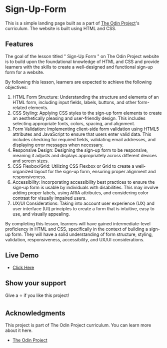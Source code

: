 # Sign-Up-Form

This is a simple landing page built as a part of [The Odin Project](https://www.theodinproject.com/)'s curriculum. The website is built using HTML and CSS.

## Features
The goal of the lesson titled " Sign-Up Form " on The Odin Project website is to build upon the foundational knowledge of HTML and CSS and provide learners with the skills to create a well-designed and functional sign-up form for a website.

By following this lesson, learners are expected to achieve the following objectives:

1. HTML Form Structure: Understanding the structure and elements of an HTML form, including input fields, labels, buttons, and other form-related elements.
2. CSS Styling: Applying CSS styles to the sign-up form elements to create an aesthetically pleasing and user-friendly design. This includes selecting appropriate fonts, colors, spacing, and alignment.
3. Form Validation: Implementing client-side form validation using HTML5 attributes and JavaScript to ensure that users enter valid data. This includes checking for required fields, validating email addresses, and displaying error messages when necessary.
4. Responsive Design: Designing the sign-up form to be responsive, meaning it adjusts and displays appropriately across different devices and screen sizes.
5. CSS Flexbox/Grid: Utilizing CSS Flexbox or Grid to create a well-organized layout for the sign-up form, ensuring proper alignment and responsiveness.
6. Accessibility: Incorporating accessibility best practices to ensure the sign-up form is usable by individuals with disabilities. This may involve adding proper labels, using ARIA attributes, and considering color contrast for visually impaired users.
7. UX/UI Considerations: Taking into account user experience (UX) and user interface (UI) principles to create a form that is intuitive, easy to use, and visually appealing.

By completing this lesson, learners will have gained intermediate-level proficiency in HTML and CSS, specifically in the context of building a sign-up form. They will have a solid understanding of form structure, styling, validation, responsiveness, accessibility, and UX/UI considerations.

## Live Demo

- [Click Here](https://schismond.github.io/Sign-Up-Form/)

## Show your support

Give a ⭐️ if you like this project!

## Acknowledgments
This project is part of The Odin Project curriculum. You can learn more about it here.
- [The Odin Project](https://www.theodinproject.com/)
